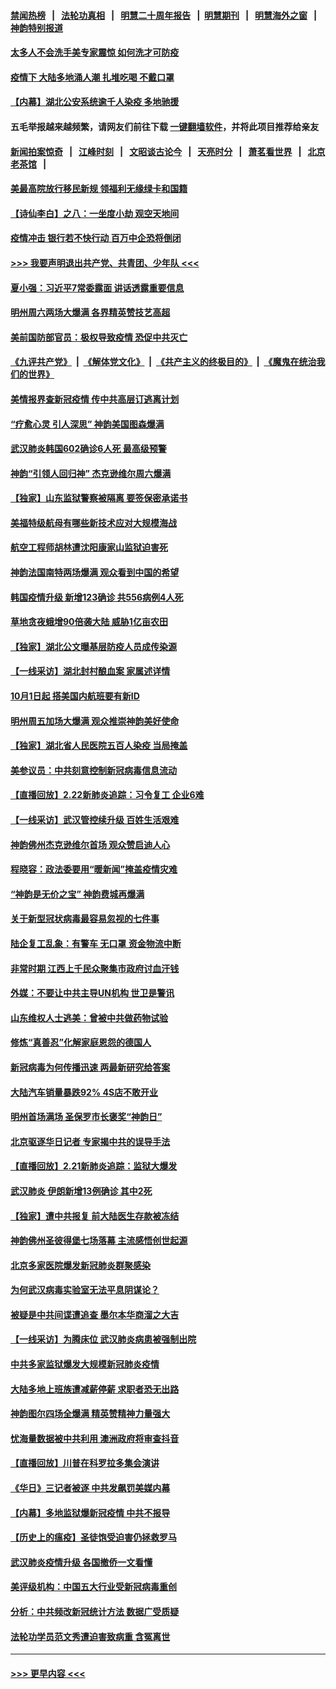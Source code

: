#### [禁闻热榜](热点新闻.md?=0)  &nbsp;&nbsp;|&nbsp;&nbsp; [法轮功真相](https://github.com/gfw-breaker/truth/blob/master/README.md?=0) &nbsp;&nbsp;|&nbsp;&nbsp; [明慧二十周年报告](https://github.com/gfw-breaker/mh-reports/blob/master/README.md?=0) &nbsp;&nbsp;|&nbsp;&nbsp;[明慧期刊](https://github.com/gfw-breaker/mh-qikan) &nbsp;&nbsp;|&nbsp;&nbsp; [明慧海外之窗](https://github.com/gfw-breaker/mh-news/blob/master/README.md?=0) &nbsp;&nbsp;|&nbsp;&nbsp; [神韵特别报道](https://github.com/gfw-breaker/mh-news/blob/master/shenyun.md?=0)
#### [太多人不会洗手美专家震惊 如何洗才可防疫](../pages/nf4514/n11875866.md?t=02241031) 
#### [疫情下 大陆多地涌人潮 扎堆吃喝 不戴口罩](../pages/nf4514/n11890199.md?t=02241031) 
#### [【内幕】湖北公安系统逾千人染疫 多地驰援](../pages/nf4514/n11888526.md?t=02241031) 
#### 五毛举报越来越频繁，请网友们前往下载 [一键翻墙软件](https://github.com/gfw-breaker/ssr-accounts)，并将此项目推荐给亲友
#### [新闻拍案惊奇](https://github.com/gfw-breaker/banned-news/blob/master/pages/link4.md) &nbsp;&nbsp;|&nbsp;&nbsp; [江峰时刻](https://github.com/gfw-breaker/banned-news/blob/master/pages/link4.md) &nbsp;&nbsp;|&nbsp;&nbsp; [文昭谈古论今](https://github.com/gfw-breaker/banned-news/blob/master/pages/link4.md) &nbsp;&nbsp;|&nbsp;&nbsp; [天亮时分](https://github.com/gfw-breaker/banned-news/blob/master/pages/link4.md) &nbsp;&nbsp;|&nbsp;&nbsp; [萧茗看世界](https://github.com/gfw-breaker/banned-news/blob/master/pages/link4.md) &nbsp;&nbsp;|&nbsp;&nbsp; [北京老茶馆](https://github.com/gfw-breaker/banned-news/blob/master/pages/link4.md) &nbsp;&nbsp;|&nbsp;&nbsp; 
#### [美最高院放行移民新规 领福利无缘绿卡和国籍](../pages/nf4514/n11889500.md?t=02241031) 
#### [【诗仙李白】之八：一坐度小劫 观空天地间](../pages/nf4514/n11880859.md?t=02241031) 
#### [疫情冲击 银行若不快行动 百万中企恐将倒闭](../pages/nf4514/n11890255.md?t=02241031) 
#### [>>> 我要声明退出共产党、共青团、少年队 <<<](https://github.com/begood0513/goodnews/blob/master/quit/letter.md) 
#### [夏小强：习近平7常委露面 讲话透露重要信息](../pages/nf4514/n11890133.md?t=02241031) 
#### [明州周六两场大爆满 各界精英赞技艺高超](../pages/nf4514/n11890029.md?t=02241031) 
#### [美前国防部官员：极权导致疫情 恐促中共灭亡](../pages/nf4514/n11889092.md?t=02241031) 
#### [《九评共产党》](https://github.com/begood0513/9ping.md/blob/master/README.md) &nbsp;|&nbsp; [《解体党文化》](../../../../jtdwh.md/blob/master/README.md)  &nbsp;|&nbsp; [《共产主义的终极目的》](../../../../gczydzjmd.md/blob/master/README.md) &nbsp;|&nbsp; [《魔鬼在统治我们的世界》](../../../../mgztzwmdsj.md/blob/master/README.md) 
#### [美情报界查新冠疫情 传中共高层订逃离计划](../pages/nf4514/n11888161.md?t=02241031) 
#### [“疗愈心灵 引人深思” 神韵美国图森爆满](../pages/nf4514/n11889889.md?t=02241031) 
#### [武汉肺炎韩国602确诊6人死 最高级预警](../pages/nf4514/n11889715.md?t=02241031) 
#### [神韵“引领人回归神” 杰克逊维尔周六爆满](../pages/nf4514/n11889630.md?t=02241031) 
#### [【独家】山东监狱警察被隔离 要签保密承诺书](../pages/nf4514/n11889454.md?t=02241031) 
#### [美福特级航母有哪些新技术应对大规模海战](../pages/nf4514/n11882087.md?t=02241031) 
#### [航空工程师胡林遭沈阳康家山监狱迫害死](../pages/nf4514/n11888407.md?t=02241031) 
#### [神韵法国南特两场爆满 观众看到中国的希望](../pages/nf4514/n11888918.md?t=02241031) 
#### [韩国疫情升级 新增123确诊 共556病例4人死](../pages/nf4514/n11888882.md?t=02241031) 
#### [草地贪夜蛾增90倍袭大陆 威胁1亿亩农田](../pages/nf4514/n11888493.md?t=02241031) 
#### [【独家】湖北公文曝基层防疫人员成传染源](../pages/nf4514/n11887125.md?t=02241031) 
#### [【一线采访】湖北封村酿血案 家属述详情](../pages/nf4514/n11888368.md?t=02241031) 
#### [10月1日起 搭美国内航班要有新ID](../pages/nf4514/n11888243.md?t=02241031) 
#### [明州周五加场大爆满 观众推崇神韵美好使命](../pages/nf4514/n11888062.md?t=02241031) 
#### [【独家】湖北省人民医院五百人染疫 当局掩盖](../pages/nf4514/n11888080.md?t=02241031) 
#### [美参议员：中共刻意控制新冠病毒信息流动](../pages/nf4514/n11887949.md?t=02241031) 
#### [【直播回放】2.22新肺炎追踪：习令复工 企业6难](../pages/nf4514/n11887888.md?t=02241031) 
#### [【一线采访】武汉管控续升级 百姓生活艰难](../pages/nf4514/n11886970.md?t=02241031) 
#### [神韵佛州杰克逊维尔首场 观众赞启迪人心](../pages/nf4514/n11887811.md?t=02241031) 
#### [程晓容：政法委要用“暖新闻”掩盖疫情灾难](../pages/nf4514/n11887567.md?t=02241031) 
#### [“神韵是无价之宝” 神韵费城再爆满](../pages/nf4514/n11887726.md?t=02241031) 
#### [关于新型冠状病毒最容易忽视的七件事](../pages/nf4514/n11886753.md?t=02241031) 
#### [陆企复工乱象：有警车 无口罩 资金物流中断](../pages/nf4514/n11886914.md?t=02241031) 
#### [非常时期 江西上千民众聚集市政府讨血汗钱](../pages/nf4514/n11886708.md?t=02241031) 
#### [外媒：不要让中共主导UN机构 世卫是警讯](../pages/nf4514/n11886401.md?t=02241031) 
#### [山东维权人士逃美：曾被中共做药物试验](../pages/nf4514/n11884557.md?t=02241031) 
#### [修炼“真善忍”化解家庭恩怨的德国人](../pages/nf4514/n11886559.md?t=02241031) 
#### [新冠病毒为何传播迅速 两最新研究给答案](../pages/nf4514/n11886505.md?t=02241031) 
#### [大陆汽车销量暴跌92% 4S店不敢开业](../pages/nf4514/n11886391.md?t=02241031) 
#### [明州首场满场 圣保罗市长褒奖“神韵日”](../pages/nf4514/n11886134.md?t=02241031) 
#### [北京驱逐华日记者 专家揭中共的误导手法](../pages/nf4514/n11886124.md?t=02241031) 
#### [【直播回放】2.21新肺炎追踪：监狱大爆发](../pages/nf4514/n11886081.md?t=02241031) 
#### [武汉肺炎 伊朗新增13例确诊 其中2死](../pages/nf4514/n11885880.md?t=02241031) 
#### [【独家】遭中共报复 前大陆医生存款被冻结](../pages/nf4514/n11884783.md?t=02241031) 
#### [神韵佛州圣彼得堡七场落幕 主流感悟创世起源](../pages/nf4514/n11885432.md?t=02241031) 
#### [北京多家医院爆发新冠肺炎群聚感染](../pages/nf4514/n11884463.md?t=02241031) 
#### [为何武汉病毒实验室无法平息阴谋论？](../pages/nf4514/n11884970.md?t=02241031) 
#### [被疑是中共间谍遭追查 墨尔本华商溜之大吉](../pages/nf4514/n11882036.md?t=02241031) 
#### [【一线采访】为腾床位 武汉肺炎病患被强制出院](../pages/nf4514/n11884399.md?t=02241031) 
#### [中共多家监狱爆发大规模新冠肺炎疫情](../pages/nf4514/n11884649.md?t=02241031) 
#### [大陆多地上班族遭减薪停薪 求职者恐无出路](../pages/nf4514/n11884023.md?t=02241031) 
#### [神韵图尔四场全爆满 精英赞精神力量强大](../pages/nf4514/n11884287.md?t=02241031) 
#### [忧海量数据被中共利用 澳洲政府将审查抖音](../pages/nf4514/n11884360.md?t=02241031) 
#### [【直播回放】川普在科罗拉多集会演讲](../pages/nf4514/n11883640.md?t=02241031) 
#### [《华日》三记者被逐 中共发飙罚美媒内幕](../pages/nf4514/n11884184.md?t=02241031) 
#### [【内幕】多地监狱爆新冠疫情 中共不报导](../pages/nf4514/n11883419.md?t=02241031) 
#### [【历史上的瘟疫】圣徒饱受迫害仍拯救罗马](../pages/nf4514/n11869717.md?t=02241031) 
#### [武汉肺炎疫情升级 各国撤侨一文看懂](../pages/nf4514/n11859313.md?t=02241031) 
#### [美评级机构：中国五大行业受新冠病毒重创](../pages/nf4514/n11883846.md?t=02241031) 
#### [分析：中共频改新冠统计方法 数据广受质疑](../pages/nf4514/n11883875.md?t=02241031) 
#### [法轮功学员范文秀遭迫害致病重 含冤离世](../pages/nf4514/n11873180.md?t=02241031) 

----
#### [ >>> 更早内容 <<< ](../indexes/nf4514-earlier.md)
